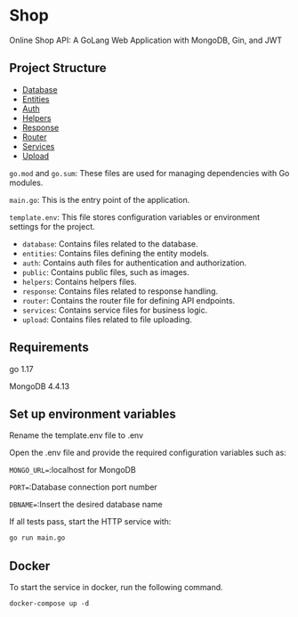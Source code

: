 # Shop

Online Shop API: A GoLang Web Application with MongoDB, Gin, and JWT

## Project Structure
- [Database](./database/README.md)
- [Entities](./entities/README.md)
- [Auth](./auth/README.md)
- [Helpers](./helpers/README.md)
- [Response](./response/README.md)
- [Router](./router/README.md)
- [Services](./services/README.md)
- [Upload](./upload/README.md)

`go.mod` and `go.sum`: These files are used for managing dependencies with Go modules.

`main.go`: This is the entry point of the application.

`template.env`: This file stores configuration variables or environment settings for the project.

- `database`: Contains files related to the database.
- `entities`: Contains files defining the entity models.
- `auth`: Contains auth files for authentication and authorization.
- `public`: Contains public files, such as images.
- `helpers`: Contains helpers files.
- `response`: Contains files related to response handling.
- `router`: Contains the router file for defining API endpoints.
- `services`: Contains service files for business logic.
- `upload`: Contains files related to file uploading.



## Requirements

go 1.17

MongoDB 4.4.13 

## Set up environment variables

Rename the template.env file to .env

Open the .env file and provide the required configuration variables such as:

`MONGO_URL=`:localhost for MongoDB

`PORT=`:Database connection port number

`DBNAME=`:Insert the desired database name




If all tests pass, start the HTTP service with:

```bash
go run main.go
```

## Docker
To start the service in docker, run the following command.
```
docker-compose up -d
```
